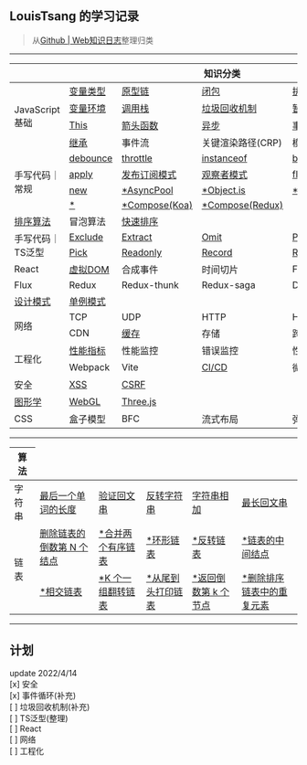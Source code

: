<link href="./style.css" rel="stylesheet" />

## LouisTsang 的学习记录
> 从[Github | Web知识日志](https://github.com/LouisTsang-jk/Learn-Web)整理归类
---

<table>
    <thead>
        <tr>
            <th colspan="6">知识分类</th>
        </tr>
    </thead>
    <tbody>
        <tr>
            <td rowspan="4">JavaScript基础</td>
            <td><a href="/lib/JavaScript基础/变量类型">变量类型</a></td>
            <td><a href="/lib/JavaScript基础/原型链">原型链</a></td>
            <td><a href="/lib/JavaScript基础/闭包">闭包</a></td>
            <td><a href="/lib/JavaScript基础/执行上下文">执行上下文</a></td>
            <td><a href="/lib/JavaScript基础/词法环境">词法环境</a></td>
        </tr>
        <tr>
            <td><a href="/lib/JavaScript基础/变量环境">变量环境</a></td>
            <td><a href="/lib/JavaScript基础/调用栈">调用栈</a></td>
            <td><a href="/lib/JavaScript基础/垃圾回收机制">垃圾回收机制</a></td>
            <td><a href="/lib/JavaScript基础/暂时性死区">暂时性死区</a></td>
            <td><a href="/lib/JavaScript基础/变量提升">变量提升</a></td>
        </tr>
        <tr>
            <td><a href="/lib/JavaScript基础/This">This</a></td>
            <td><a href="/lib/JavaScript基础/箭头函数">箭头函数</a></td>
            <td><a href="/lib/JavaScript基础/异步">异步</a></td>
            <td><a href="/lib/JavaScript基础/事件循环">事件循环</a></td>
            <td>深克隆</td>
        </tr>
        <tr>
            <td><a href="/lib/JavaScript基础/继承">继承</a></td>
            <td>事件流</td>
            <td>关键渲染路径(CRP)</td>
            <td>模块化</td>
            <td></td>
        </tr>
        <tr>
            <td rowspan="4">手写代码｜常规</td>
            <td><a href="/lib/手写代码/常规/debounce">debounce</a></td>
            <td><a href="/lib/手写代码/常规/throttle">throttle</a></td>
            <td><a href="/lib/手写代码/常规/instanceof">instanceof</a></td>
            <td><a href="/lib/手写代码/常规/bind">bind</a></td>
            <td><a href="/lib/手写代码/常规/call">call</a></td>
        </tr>
        <tr>
            <td><a href="/lib/手写代码/常规/apply">apply</a></td>
            <td><a href="/lib/手写代码/常规/EventEmitter">发布订阅模式</a></td>
            <td><a href="/lib/手写代码/常规/Notifier">观察者模式</a></td>
            <td><a href="/lib/手写代码/常规/flat">flat</a></td>
            <td><a href="/lib/手写代码/常规/Promise">Promise</a></td>
        </tr>
        <tr>
            <td><a href="/lib/手写代码/常规/new">new</a></td>
            <td><a href="/lib/手写代码/常规/AsyncPool">*AsyncPool</a></td>
            <td><a href="/lib/手写代码/常规/404">*Object.is</a></td>
            <td><a href="/lib/手写代码/常规/404">*Object.create</a></td>
            <td><a href="/lib/手写代码/常规/404">*Object.assign</a></td>
        </tr>
        <tr>
            <td><a href="/lib/手写代码/常规/404">*</a></td>
            <td><a href="/lib/手写代码/常规/404">*Compose(Koa)</a></td>
            <td><a href="/lib/手写代码/常规/404">*Compose(Redux)</a></td>
            <td><a href="/lib/手写代码/常规/404"></a></td>
            <td><a href="/lib/手写代码/常规/404"></a></td>
        </tr>
        <tr>
            <td><a href="/lib/手写代码/常规/apply">排序算法</a></td>
            <td>冒泡算法</td>
            <td><a href="/lib/手写代码/排序/快速排序">快速排序</a></td>
            <td><a href="/lib/手写代码/常规/apply"></a></td>
            <td><a href="/lib/手写代码/常规/apply"></a></td>
        </tr>
        <tr>
            <td rowspan="2">手写代码｜TS泛型</td>
            <td><a href="/lib/手写代码/TypeScript泛型/Exclude.ts">Exclude</a></td>
            <td><a href="/lib/手写代码/TypeScript泛型/Extract.ts">Extract</a></td>
            <td><a href="/lib/手写代码/TypeScript泛型/Omit.ts">Omit</a></td>
            <td><a href="/lib/手写代码/TypeScript泛型/Parameters.ts">Parameters</a></td>
            <td><a href="/lib/手写代码/TypeScript泛型/Partial.ts">Partial</a></td>
        </tr>
        <tr>
            <td><a href="/lib/手写代码/TypeScript泛型/Pick.ts">Pick</a></td>
            <td><a href="/lib/手写代码/TypeScript泛型/Readonly.ts">Readonly</a></td>
            <td><a href="/lib/手写代码/TypeScript泛型/Record.ts">Record</a></td>
            <td><a href="/lib/手写代码/TypeScript泛型/Required.ts">Required</a></td>
            <td></td>
        </tr>
        <tr>
            <td>React</td>
            <td><a href="/lib/库/React/虚拟DOM">虚拟DOM</a></td>
            <td>合成事件</td>
            <td>时间切片</td>
            <td>Fiber</td>
            <td>Hook</td>
        </tr>
        <tr>
            <td>Flux</td>
            <td>Redux</td>
            <td>Redux-thunk</td>
            <td>Redux-saga</td>
            <td>DVA</td>
            <td></td>
        </tr>
        <tr>
            <td><a href="/lib/设计模式">设计模式</a></td>
            <td><a href="/lib/设计模式/Singleton">单例模式</a></td>
            <td></td>
            <td></td>
            <td></td>
            <td></td>
        </tr>
        <tr>
            <td rowspan="2">网络</td>
            <td>TCP</td>
            <td>UDP</td>
            <td>HTTP</td>
            <td>HTTPS</td>
            <td>DNS</td>
        </tr>
        <tr>
            <td>CDN</td>
            <td><a href="/lib/网络/缓存">缓存</a></td>
            <td>存储</td>
            <td>跨域</td>
            <td></td>
        </tr>
        <tr>
            <td rowspan="2">工程化</td>
            <td><a href="/lib/工程化/性能指标">性能指标</a></td>
            <td>性能监控</td>
            <td>错误监控</td>
            <td>性能优化</td>
            <td>埋点</td>
        </tr>
        <tr>
            <td>Webpack</td>
            <td>Vite</td>
            <td><a href="/lib/工程化/CICD工作流">CI/CD</a></td>
            <td>微前端</td>
            <td></td>
        </tr>
        <tr>
            <td>安全</td>
            <td><a href="/lib/安全/XSS">XSS</a></td>
            <td><a href="/lib/安全/CSRF">CSRF</a></td>
            <td></td>
            <td></td>
        </tr>
        <tr>
            <td><a href="/lib/图形学">图形学</a></td>
            <td><a href="/lib/图形学/WebGL">WebGL</a></td>
            <td><a href="/lib/图形学/WebGL/Three">Three.js</a></td>
            <td></td>
            <td></td>
        </tr>
        <tr>
            <td>CSS</td>
            <td>盒子模型</td>
            <td>BFC</td>
            <td>流式布局</td>
            <td>弹性布局</td>
        </tr>
    </tbody>
</table>

---

<table>
    <thead>
        <tr>
            <th>算法</th>
        </tr>
    </thead>
    <tbody>
        <tr>
            <td>字符串</td>
            <td><a href="/lib/算法/字符串/最后一个单词的长度">最后一个单词的长度</a></td>
            <td><a href="/lib/算法/字符串/验证回文串">验证回文串</a></td>
            <td><a href="/lib/算法/字符串/反转字符串">反转字符串</a></td>
            <td><a href="/lib/算法/字符串/字符串相加">字符串相加</a></td>
            <td><a href="/lib/算法/字符串/最长回文串">最长回文串</a></td>
        </tr>
        <tr>
            <td rowspan="2">链表</td>
            <td><a href="/lib/算法/链表/删除链表的倒数第N个结点">删除链表的倒数第 N 个结点</a></td>
            <td><a href="/lib/算法/链表/合并两个有序链表">*合并两个有序链表</a></td>
            <td><a href="/lib/算法/链表/环形链表">*环形链表</a></td>
            <td><a href="/lib/算法/链表/反转链表">*反转链表</a></td>
            <td><a href="/lib/算法/链表/链表的中间结点">*链表的中间结点</a></td>
        </tr>
        <tr>
            <td><a href="/lib/算法/链表/相交链表">*相交链表</a></td>
            <td><a href="/lib/算法/链表/K 个一组翻转链表">*K 个一组翻转链表</a></td>
            <td><a href="/lib/算法/链表/从尾到头打印链表">*从尾到头打印链表</a></td>
            <td><a href="/lib/算法/链表/返回倒数第K个节点">*返回倒数第 k 个节点</a></td>
            <td><a href="/lib/算法/链表/删除排序链表中的重复元素">*删除排序链表中的重复元素</a></td>
        </tr>
    </tbody>
</table>

---
## 计划
update 2022/4/14      
[x] 安全   
[x] 事件循环(补充)   
[ ] 垃圾回收机制(补充)   
[ ] TS泛型(整理)     
[ ] React     
[ ] 网络     
[ ] 工程化     